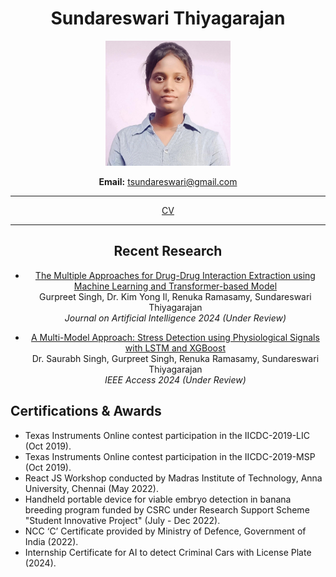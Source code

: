 <div align="center">

# Sundareswari Thiyagarajan

<img src="photo.jpeg" alt="Sundareswari Thiyagarajan" width="200">  

**Email:** [tsundareswari@gmail.com](mailto:tsundareswari@gmail.com)

---

[CV](CV.pdf)

---

## Recent Research

- [The Multiple Approaches for Drug-Drug Interaction Extraction using Machine Learning and Transformer-based Model](link-to-pdf.pdf)  
  Gurpreet Singh, Dr. Kim Yong Il, Renuka Ramasamy, Sundareswari Thiyagarajan  
  *Journal on Artificial Intelligence 2024 (Under Review)*

- [A Multi-Model Approach: Stress Detection using Physiological Signals with LSTM and XGBoost](link-to-pdf.pdf)  
  Dr. Saurabh Singh, Gurpreet Singh, Renuka Ramasamy, Sundareswari Thiyagarajan  
  *IEEE Access 2024 (Under Review)*

</div>

## Certifications & Awards
- Texas Instruments Online contest participation in the IICDC-2019-LIC (Oct 2019).
- Texas Instruments Online contest participation in the IICDC-2019-MSP (Oct 2019).
- React JS Workshop conducted by Madras Institute of Technology, Anna University, Chennai (May 2022).
- Handheld portable device for viable embryo detection in banana breeding program funded by CSRC under Research Support Scheme "Student Innovative Project" (July - Dec 2022).
- NCC ‘C’ Certificate provided by Ministry of Defence, Government of India (2022).
- Internship Certificate for AI to detect Criminal Cars with License Plate (2024).
